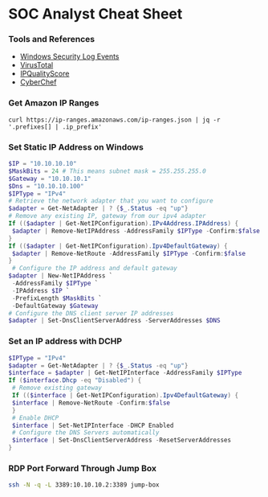 # SOC Analyst Cheat Sheet

### Tools and References
- [Windows Security Log Events](https://www.ultimatewindowssecurity.com/securitylog/encyclopedia/default.aspx?i=j)
- [VirusTotal](https://www.virustotal.com/gui/)
- [IPQualityScore](https://www.ipqualityscore.com/ip-reputation-check)
- [CyberChef](https://gchq.github.io/CyberChef/)

### Get Amazon IP Ranges
```
curl https://ip-ranges.amazonaws.com/ip-ranges.json | jq -r '.prefixes[] | .ip_prefix'
```
### Set Static IP Address on Windows
```powershell
$IP = "10.10.10.10"
$MaskBits = 24 # This means subnet mask = 255.255.255.0
$Gateway = "10.10.10.1"
$Dns = "10.10.10.100"
$IPType = "IPv4"
# Retrieve the network adapter that you want to configure
$adapter = Get-NetAdapter | ? {$_.Status -eq "up"}
# Remove any existing IP, gateway from our ipv4 adapter
If (($adapter | Get-NetIPConfiguration).IPv4Address.IPAddress) {
 $adapter | Remove-NetIPAddress -AddressFamily $IPType -Confirm:$false
}
If (($adapter | Get-NetIPConfiguration).Ipv4DefaultGateway) {
 $adapter | Remove-NetRoute -AddressFamily $IPType -Confirm:$false
}
 # Configure the IP address and default gateway
$adapter | New-NetIPAddress `
 -AddressFamily $IPType `
 -IPAddress $IP `
 -PrefixLength $MaskBits `
 -DefaultGateway $Gateway
# Configure the DNS client server IP addresses
$adapter | Set-DnsClientServerAddress -ServerAddresses $DNS
```
### Set an IP address with DCHP
```powershell
$IPType = "IPv4"
$adapter = Get-NetAdapter | ? {$_.Status -eq "up"}
$interface = $adapter | Get-NetIPInterface -AddressFamily $IPType
If ($interface.Dhcp -eq "Disabled") {
 # Remove existing gateway
 If (($interface | Get-NetIPConfiguration).Ipv4DefaultGateway) {
 $interface | Remove-NetRoute -Confirm:$false
 }
 # Enable DHCP
 $interface | Set-NetIPInterface -DHCP Enabled
 # Configure the DNS Servers automatically
 $interface | Set-DnsClientServerAddress -ResetServerAddresses
}
```
### RDP Port Forward Through Jump Box
```bash
ssh -N -q -L 3389:10.10.10.2:3389 jump-box
```
